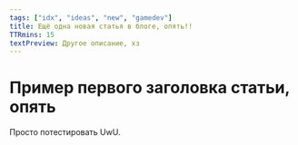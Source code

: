 ```yaml
---
tags: ["idx", "ideas", "new", "gamedev"]
title: Ещё одна новая статья в блоге, опять!!
TTRmins: 15
textPreview: Другое описание, хз
---
```


# Пример первого заголовка статьи, опять

Просто потестировать UwU.

